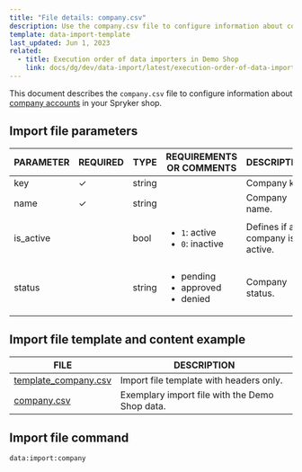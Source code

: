```yaml
---
title: "File details: company.csv"
description: Use the company.csv file to configure information about company accounts in your Spryker shop.
template: data-import-template
last_updated: Jun 1, 2023
related:
  - title: Execution order of data importers in Demo Shop
    link: docs/dg/dev/data-import/latest/execution-order-of-data-importers.html
---
```


This document describes the `company.csv` file to configure information about [company accounts](/docs/pbc/all/customer-relationship-management/latest/base-shop/company-account-feature-overview/company-accounts-overview.html) in your Spryker shop.

## Import file parameters

| PARAMETER | REQUIRED | TYPE   | REQUIREMENTS OR COMMENTS                                  | DESCRIPTION                     |
|-----------|----------|--------|-----------------------------------------------------------|---------------------------------|
| key       | &check;  | string |                                                           | Company key.                    |
| name      | &check;  | string |                                                           | Company name.                   |
| is_active |          | bool   | <ul><li>`1`: active</li><li>`0`: inactive</li></ul>       | Defines if a company is active. |
| status    |          | string | <ul><li>pending</li><li>approved</li><li>denied</li></ul> | Company status.                 |

## Import file template and content example

| FILE | DESCRIPTION |
|---|---|
| [template_company.csv](https://spryker.s3.eu-central-1.amazonaws.com/docs/pbc/all/customer-relationship-management/import-and-export-data/file-details-company.csv.md/file-details-company.csv.md/template_company.csv)| Import file template with headers only. |
| [company.csv](https://spryker.s3.eu-central-1.amazonaws.com/docs/pbc/all/customer-relationship-management/import-and-export-data/file-details-company.csv.md/file-details-company.csv.md/company.csv)| Exemplary import file with the Demo Shop data. |


## Import file command

```bash
data:import:company
```